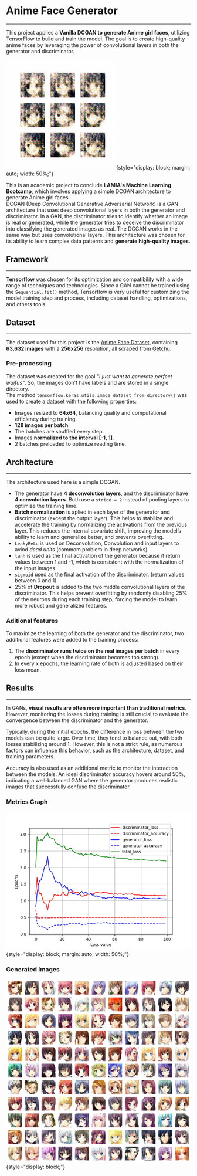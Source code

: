 # Anime Face Generator  
---

This project applies a **Vanilla DCGAN to generate Anime girl faces**, utilizing TensorFlow to build and train the model. The goal is to create high-quality anime faces by leveraging the power of convolutional layers in both the generator and discriminator.

![Images generated by the model in each epoch](images/dcgan.gif){style="display: block; margin: auto; width: 50%;"}

This is an academic project to conclude **LAMIA's Machine Learning Bootcamp**, which involves applying a simple DCGAN architecture to generate Anime girl faces.  
DCGAN (Deep Convolutional Generative Adversarial Network) is a GAN architecture that uses deep convolutional layers in both the generator and discriminator. In a GAN, the discriminator tries to identify whether an image is real or generated, while the generator tries to deceive the discriminator into classifying the generated images as real. The DCGAN works in the same way but uses convolutional layers.
This architecture was chosen for its ability to learn complex data patterns and **generate high-quality images**.

## Framework
---

**Tensorflow** was chosen for its optimization and compatibility with a wide range of techniques and technologies. Since a GAN cannot be trained using the `Sequential.fit()` method, Tensorflow is very useful for customizing the model training step and process, including dataset handling, optimizations, and others tools.

## Dataset
---

The dataset used for this project is the [Anime Face Dataset](https://www.kaggle.com/datasets/splcher/animefacedataset), containing **63,632 images** with a **256x256** resolution, all scraped from [Getchu](www.getchu.com).  

### Pre-processing

The dataset was created for the goal *"I just want to generate perfect waifus"*. So, the images don't have labels and are stored in a single directory.  
The method `tensorflow.keras.utils.image_dataset_from_directory()` was used to create a dataset with the following properties:
- Images resized to **64x64**, balancing quality and computational efficiency during training.
- **128 images per batch**.
- The batches are shuffled every step.
- Images **normalized to the interval [-1, 1]**.
- 2 batches preloaded to optimize reading time.

## Architecture
---

The architecture used here is a simple DCGAN.
- The generator have **4 deconvolution layers**, and the discriminator have **4 convolution layers**. Both use a `stride = 2` instead of pooling layers to optimize the training time.
- **Batch normalization** is aplied in each layer of the generator and discriminator (except the output layer). This helps to stabilize and accelerate the training by normalizing the activations from the previous layer. This reduces the internal covariate shift, improving the model’s ability to learn and generalize better, and prevents overfitting.
- `LeakyReLu` is used on Deconvolution, Convolution and input layers to aviod *dead units* (commom problem in deep networks).
- `tanh` is used as the final activation of the generator because it return values between 1 and -1, which is consistent with the normalization of the input images.
- `sigmoid` used as the final activation of the discriminator. (return values between 0 and 1).
- 25% of **Dropout** is added to the two middle convolutional layers of the discriminator. This helps prevent overfitting by randomly disabling 25% of the neurons during each training step, forcing the model to learn more robust and generalized features.
### Aditional features
To maximize the learning of both the generator and the discriminator, two additional features were added to the training process:
1. The **discriminator runs twice on the real images per batch** in every epoch (except when the discriminator becomes too strong).  
2. In every x epochs, the learning rate of both is adjusted based on their loss mean.  

## Results
---

In GANs, **visual results are often more important than traditional metrics**. However, monitoring the losses during training is still crucial to evaluate the convergence between the discriminator and the generator.

Typically, during the initial epochs, the difference in loss between the two models can be quite large. Over time, they tend to balance out, with both losses stabilizing around 1. However, this is not a strict rule, as numerous factors can influence this behavior, such as the architecture, dataset, and training parameters.

Accuracy is also used as an additional metric to monitor the interaction between the models. An ideal discriminator accuracy hovers around 50%, indicating a well-balanced GAN where the generator produces realistic images that successfully confuse the discriminator.
### **Metrics Graph**
![GAN metrics along the epochs](images/anime_face_dcgan_metrics.png){style="display: block; margin: auto; width: 50%;"}

### **Generated Images**
![Grid with 128 Generated images](images/generated_images.png){style="display: block;"}
